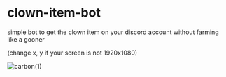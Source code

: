 # clown-item-bot
simple bot to get the clown item on your discord account without farming like a gooner

(change x, y if your screen is not 1920x1080)

![carbon(1)](https://github.com/Avenyyr/clown-item-bot/assets/78681049/f716db40-6ddc-49cc-8b5d-7e2a4bddbd67)
